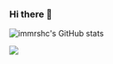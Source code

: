 ### Hi there 👋

![immrshc's GitHub stats](https://github-readme-stats.vercel.app/api?username=immrshc&show_icons=true&count_private=true&theme=transparent)

<picture>
  <source
    srcset="https://github-readme-stats.vercel.app/api?username=immrshc&show_icons=true&count_private=true&theme=radical"
    media="(prefers-color-scheme: dark)"
  />
  <source
    srcset="https://github-readme-stats.vercel.app/api?username=immrshc&show_icons=true&count_private=true&theme=buefy"
    media="(prefers-color-scheme: light), (prefers-color-scheme: no-preference)"
  />
  <img src="https://github-readme-stats.vercel.app/api?username=immrshc&show_icons=true&count_private=true&theme=transparent" />
</picture>

<!--
**immrshc/immrshc** is a ✨ _special_ ✨ repository because its `README.md` (this file) appears on your GitHub profile.

Here are some ideas to get you started:

- 🔭 I’m currently working on ...
- 🌱 I’m currently learning ...
- 👯 I’m looking to collaborate on ...
- 🤔 I’m looking for help with ...
- 💬 Ask me about ...
- 📫 How to reach me: ...
- 😄 Pronouns: ...
- ⚡ Fun fact: ...
-->
